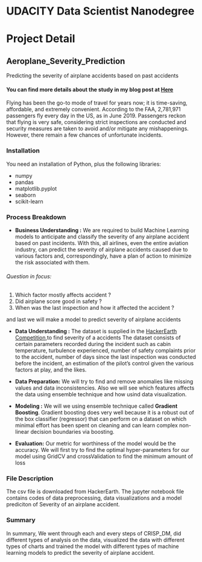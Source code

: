 # UDACITY Data Scientist Nanodegree

# Project Detail
## Aeroplane_Severity_Prediction
Predicting the severity of airplane accidents based on past accidents
#### You can find more details about the study in my blog post at [Here](https://hr8077677.medium.com/the-severity-of-airplane-accidents-305136e495b8)
Flying has been the go-to mode of travel for years now; it is time-saving, affordable, and extremely convenient. According to the FAA, 2,781,971 passengers fly every day in the US, as in June 2019. Passengers reckon that flying is very safe, considering strict inspections are conducted and security measures are taken to avoid and/or mitigate any mishappenings. However, there remain a few chances of unfortunate incidents.

### Installation
You need an installation of Python, plus the following libraries:
- numpy
- pandas
- matplotlib.pyplot
- seaborn
- scikit-learn

### Process Breakdown
- **Business Understanding :**  We are required to build Machine Learning models to anticipate and classify the severity of any airplane accident based on past incidents. With this, all airlines, even the entire aviation industry, can predict the severity of airplane accidents caused due to various factors and, correspondingly, have a plan of action to minimize the risk associated with them.  
###### Question in focus:
1. Which factor mostly affects accident ?
2. Did airplane score good in safety ?
3. When was the last inspection and how it affected the accident ?

and last we will make a model to predict severity of airplane accidents

- **Data Understanding :** The dataset is supplied in the [HackerEarth Competition](https://www.hackerearth.com/challenges/competitive/airplane-accident-severity-hackerearth-machine-learning-),to find severity of a accidents
The dataset consists of certain parameters recorded during the incident⁠ such as cabin temperature, turbulence experienced, number of safety complaints prior to the accident, number of days since the last inspection was conducted before the incident, an estimation of the pilot’s control given the various factors at play, and the likes. 

- **Data Preparation:** We will try to find and remove anomalies like missing values and data inconsistencies. Also we will see which features affects the data using ensemble technique and how usind data visualization.
- **Modeling :** We will we using ensemble technique called **Gradient Boosting**. Gradient boosting does very well because it is a robust out of the box classifier (regressor) that can perform on a dataset on which minimal effort has been spent on cleaning and can learn complex non-linear decision boundaries via boosting.
- **Evaluation:**  Our metric for worthiness of the model would be the accuracy. We will first try to find the optimal hyper-parameters for our model using GridCV and crossValidation to find the minimum amount of loss

### File Description
The csv file is downloaded from HackerEarth. The jupyter notebook file contains codes of data preprocessing, data visualizations and a model prediciton of Severity of an airplane accident.

### Summary
In summary, We went through each and every steps of CRISP_DM, did different types of analysis on the data, visualized the data with different types of charts and trained the model with different types of machine learning models to predict the severity of airplane accident.
